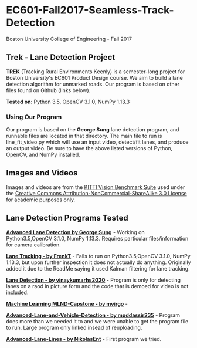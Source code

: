# EC601-Fall2017-Seamless-Track-Detection
Boston University College of Engineering - Fall 2017

## Trek - Lane Detection Project

**TREK** (Tracking Rural Environments Keenly) is a semester-long project for Boston University's EC601 Product Design course. We aim to build a lane detection algorithm for unmarked roads. Our program is based on other files found on Github (links below). 

**Tested on**: Python 3.5, OpenCV 3.1.0, NumPy 1.13.3

### Using Our Program

Our program is based on the **George Sung** lane detection program, and runnable files are located in that directory. The main file to run is line_fit_video.py which will use an input video, detect/fit lanes, and produce an output video. Be sure to have the above listed versions of Python, OpenCV, and NumPy installed.

## Images and Videos

Images and videos are from the [KITTI Vision Benchmark Suite](http://www.cvlibs.net/datasets/kitti/index.php) used under the [Creative Commons Attribution-NonCommercial-ShareAlike 3.0 License](https://creativecommons.org/licenses/by-nc-sa/3.0/) for academic purposes only.

## Lane Detection Programs Tested

[**Advanced Lane Detection by George Sung**](https://github.com/georgesung/advanced_lane_detection) - Working on Python3.5,OpenCV 3.1.0, NumPy 1.13.3. Requires particular files/information for camera calibration.

[**Lane Tracking - by FrenkT**](https://github.com/FrenkT/LaneTracking) - Fails to run on Python3.5,OpenCV 3.1.0, NumPy 1.13.3, but upon further inspection it does not actually do anything. Originally added it due to the ReadMe saying it used Kalman filtering for lane tracking. 

[**Lane Detection - by vinaykumarhs2020**](https://github.com/vinaykumarhs2020/lane_detection) - Program is only for detecting lanes on a raod in picture form and the code that is demoed for video is not included. 

[**Machine Learning MLND-Capstone - by mvirgo**](https://github.com/mvirgo/MLND-Capstone) - 

[**Advanced-Lane-and-Vehicle-Detection - by muddassir235**](https://github.com/muddassir235/Advanced-Lane-and-Vehicle-Detection) -  Program does more than we needed it to and we were unable to get the program file to run.  Large program only linked insead of reuploading.

[**Advanced-Lane-Lines - by NikolasEnt**](https://github.com/NikolasEnt/Advanced-Lane-Lines) - First program we tried. 
